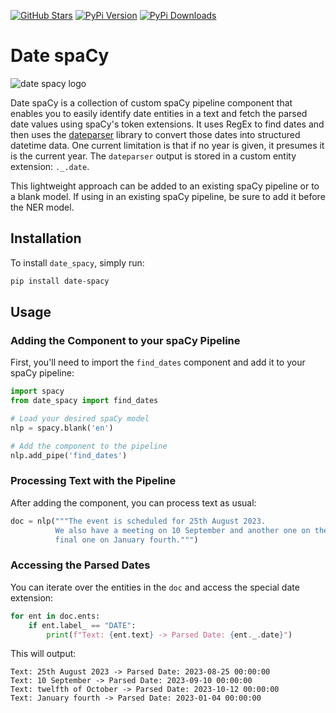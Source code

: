 [![GitHub Stars](https://img.shields.io/github/stars/wjbmattingly/date-spacy?style=social)](https://github.com/wjbmattingly/date-spacy)
[![PyPi Version](https://img.shields.io/pypi/v/date-spacy)](https://pypi.org/project/date-spacy/0.0.1/)
[![PyPi Downloads](https://img.shields.io/pypi/dm/date-spacy)](https://pypi.org/project/date-spacy/0.0.1/)




# Date spaCy

![date spacy logo](https://github.com/wjbmattingly/date-spacy/blob/main/images/date-spacy-logo.png?raw=true)

Date spaCy is a collection of custom spaCy pipeline component that enables you to easily identify date entities in a text and fetch the parsed date values using spaCy's token extensions. It uses RegEx to find dates and then uses the [dateparser](https://dateparser.readthedocs.io/en/latest/) library to convert those dates into structured datetime data. One current limitation is that if no year is given, it presumes it is the current year. The `dateparser` output is stored in a custom entity extension: `._.date`.

This lightweight approach can be added to an existing spaCy pipeline or to a blank model. If using in an existing spaCy pipeline, be sure to add it before the NER model.

## Installation

To install `date_spacy`, simply run:

```bash
pip install date-spacy
```

## Usage

### Adding the Component to your spaCy Pipeline

First, you'll need to import the `find_dates` component and add it to your spaCy pipeline:

```python
import spacy
from date_spacy import find_dates

# Load your desired spaCy model
nlp = spacy.blank('en')

# Add the component to the pipeline
nlp.add_pipe('find_dates')
```

### Processing Text with the Pipeline

After adding the component, you can process text as usual:

```python
doc = nlp("""The event is scheduled for 25th August 2023.
          We also have a meeting on 10 September and another one on the twelfth of October and a
          final one on January fourth.""")
```

### Accessing the Parsed Dates

You can iterate over the entities in the `doc` and access the special date extension:

```python
for ent in doc.ents:
    if ent.label_ == "DATE":
        print(f"Text: {ent.text} -> Parsed Date: {ent._.date}")
```

This will output:

```
Text: 25th August 2023 -> Parsed Date: 2023-08-25 00:00:00
Text: 10 September -> Parsed Date: 2023-09-10 00:00:00
Text: twelfth of October -> Parsed Date: 2023-10-12 00:00:00
Text: January fourth -> Parsed Date: 2023-01-04 00:00:00
```